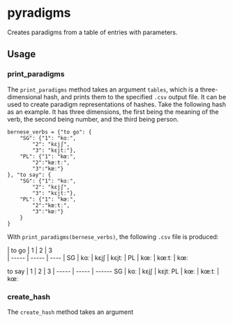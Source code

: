 # pyradigms

Creates paradigms from a table of entries with parameters.

## Usage

### print_paradigms
The `print_paradigms` method takes an argument `tables`, which is a three-dimensional hash, and prints them to the specified `.csv` output file.
It can be used to create paradigm representations of hashes.
Take the following hash as an example.
It has three dimensions, the first being the meaning of the verb, the second being number, and the third being person.

```
bernese_verbs = {"to go": {
    "SG": {"1": "kɑː",
        "2": "kɛjʃ",
        "3": "kɛjtː"},
    "PL": {"1": "kœː",
        "2":"kœːtː",
        "3":"kœː"}
}, "to say": {
    "SG": {"1": "kɑː",
        "2": "kɛjʃ",
        "3": "kɛjtː"},
    "PL": {"1": "kœː",
        "2":"kœːtː",
        "3":"kœː"}
    }
}
```
With `print_paradigms(bernese_verbs)`, the following `.csv` file is produced:

| to go | 1  | 2  | 3  
| ----- | ----- | ----
| SG | kɑː | kɛjʃ | kɛjtː
| PL | kœː | kœːtː | kœː

to say | 1 | 2 | 3
| ----- | ----- | ------
SG | kɑː | kɛjʃ | kɛjtː
PL | kœː | kœːtː | kœː

### create_hash
The `create_hash` method takes an argument